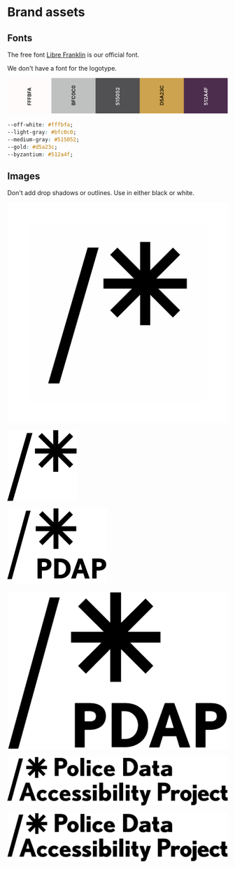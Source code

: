 # Brand assets

## Fonts

The free font [Libre Franklin](https://fonts.google.com/specimen/Libre+Franklin) is our official font.

We don't have a font for the logotype.

![](../../../.gitbook/assets/screen-shot-2021-06-09-at-10.36.55-pm.png)

```css
--off-white: #fffbfa;
--light-gray: #bfc0c0;
--medium-gray: #515052;
--gold: #d5a23c;
--byzantium: #512a4f;
```

## Images

Don't add drop shadows or outlines. Use in either black or white.



![logo.png \(extra space is for circle crops\)](../../../.gitbook/assets/logo-space%20%281%29.png)

![logo.svg](../../../.gitbook/assets/logo%20%281%29.svg)

![acronym.svg](../../../.gitbook/assets/acronym.svg)

![acronym.png](../../../.gitbook/assets/acronym.png)

![lockup.svg](../../../.gitbook/assets/lockup%20%282%29.svg)

![lockup.png](../../../.gitbook/assets/lockup.png)

